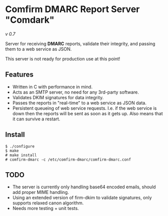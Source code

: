 Comfirm DMARC Report Server "Comdark"
===========================
*v 0.7*

Server for receiving **DMARC** reports, validate their integrity, and passing them to a web service as JSON.

This server is not ready for production use at this point!


Features
--------

* Written in C with performance in mind.
* Acts as an SMTP server, no need for any 3rd-party software.
* Validates DKIM signatures for data integrity.
* Passes the reports in "real-time" to a web service as JSON data.
* Persistent queueing of web service requests. I.e. if the web service is down then the reports will be sent as soon as it gets up. Also means that it can survive a restart.

Install
-------

    $ ./configure
    $ make
    # make install
    # comfirm-dmarc -c /etc/comfirm-dmarc/comfirm-dmarc.conf

TODO
----

* The server is currently only handling base64 encoded emails, should add proper MIME handling.
* Using an extended version of firm-dkim to validate signatures, only supports relaxed canon algorithm.
* Needs more testing + unit tests.
